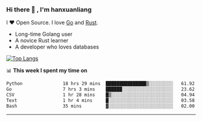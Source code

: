 ### Hi there 👋 , I'm hanxuanliang

<!--
**hanxuanliang/hanxuanliang** is a ✨ _special_ ✨ repository because its `README.md` (this file) appears on your GitHub profile.

Here are some ideas to get you started:

- 🔭 I’m currently working on ...
- 🌱 I’m currently learning ...
- 👯 I’m looking to collaborate on ...
- 🤔 I’m looking for help with ...
- 💬 Ask me about ...
- 📫 How to reach me: ...
- 😄 Pronouns: ...
- ⚡ Fun fact: ...
-->
I ❤ Open Source. I love [Go](https://golang.org) and [Rust](https://www.rust-lang.org/zh-CN/).

* Long-time Golang user
* A novice Rust learner
* A developer who loves databases

[![Top Langs](https://github-readme-stats.vercel.app/api?username=hanxuanliang&show_icons=true&count_private=true&line_height=40)](https://github.com/anuraghazra/github-readme-stats)

📊 **This week I spent my time on**
<!--START_SECTION:waka-->

```txt
Python               18 hrs 29 mins  ███████████████▒░░░░░░░░░   61.92 %
Go                   7 hrs 3 mins    ██████░░░░░░░░░░░░░░░░░░░   23.62 %
CSV                  1 hr 28 mins    █▒░░░░░░░░░░░░░░░░░░░░░░░   04.94 %
Text                 1 hr 4 mins     █░░░░░░░░░░░░░░░░░░░░░░░░   03.58 %
Bash                 35 mins         ▓░░░░░░░░░░░░░░░░░░░░░░░░   02.00 %
```

<!--END_SECTION:waka-->

***

